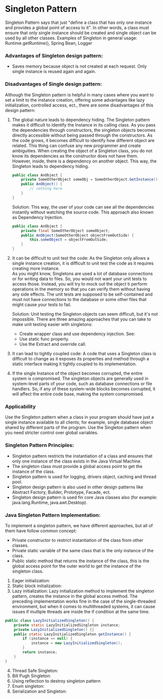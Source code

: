 # Singleton Pattern
Singleton Pattern says that just "define a class that has only one instance and provides a global point of access to it".
In other words, a class must ensure that only single instance should be created and single object can be used by all other classes.
Examples of Singleton in general usage: Runtime.getRuntime(), Spring Bean, Logger
### Advantages of Singleton design pattern:
- Saves memory because object is not created at each request. Only single instance is reused again and again.
### Disadvantages of Single design pattern:
Although the Singleton pattern is helpful in many cases where you want to set a limit to the instance creation, offering 
some advantages like lazy initialization, controlled access, ect., there are some disadvantages of this design pattern:
1. The global nature leads to dependency hiding.
The Singleton pattern makes it difficult to identify the Instance in its calling class. As you pass the dependencies 
through constructors, the singleton objects becomes directly accessible without being passed through the constructors.
As the code grows, it becomes difficult to identify how different object are related. This thing can confuse any 
new programmer and create ambiguities.
When creating the object of a Singleton class, you do not know its dependencies as the constructor does not have them.
However, inside, there is a dependency on another object. This way, the Singleton leads to dependency hiding.
    ```java
    public class AnObject {
        private SomeOtherObject someObj = SomeOtherObject.GetInstance();
        public AnObject() {
            // nothing here
        }    
    }
    ```
    Solution: This way, the user of your code can see all the dependencies instantly without watching the source code.
This approach also known as Dependency Injection.
    ```java
    public class AnObject {
        private final SomeOtherObject someObject;
        public AnObject(SomeOtherObject objectFromOutSide) {
            this.someObject = objectFromOutSide;
        }    
    }
    ```
2. It can be difficult to unit test the code:
As the Singleton only allows a single instance creation, it is difficult to unit test the code as it requires creating 
more instance.  
As you might know, Singletons are used a lot of database connections or for writing data to files. So, you would not
want your unit tests to access those. Instead, you will try to mock out the object ti perform operations in the memory 
so that you can verify them without having any side effects. The unit tests are supposed to be self-contained 
and must not have connections to the database or some other files that might cause your tests to fail.

    Solution: Unit testing the Singleton objects can seem difficult, but it's not impossible. There are three amazing
approaches that you can take to make unit testing easier with singletons:
   - Create wrapper class and use dependency injection. See: 
   - Use static func property.
   - Use the Extract and override call.

3. It can lead to tightly coupled code:
A code that uses a Singleton class is difficult to change as it exposes its properties and method through a static 
interface making it tightly coupled to its implementation.
4. If the single Instance of the object becomes corrupted, the entire system is compromised.
The singleton objects are generally used in system-level parts of your code, such as database connections or file handlers.
So, if any of these system-wide blocks becomes corrupted, it will affect the entire code base, making the system compromised.

### Applicability
Use the Singleton pattern when a class in your program should have just a single instance available to all clients;
for example, single database object shared by different parts of the program.
Use the Singleton pattern when you need stricter control over global variables. 

### Singleton Pattern Principles:
- Singleton pattern restricts the instantiation of a class and ensures that only one instance of the class exists
in the Java Virtual Machine.
- The singleton class must provide a global access point to get the instance of the class.
- Singleton pattern is used for logging, drivers object, caching and thread pool.
- Singleton design pattern is also used in other design patterns like Abstract Factory, Builder, Prototype, Facade, ect.
- Singleton design pattern is used fin core Java classes also (for example: java.lang.Runtime, java.awt.Desktop).
### Java Singleton Pattern Implementation: 
To implement a singleton pattern, we have different approaches, but all of them have follow common concept:
- Private constructor to restrict instantiation of the class from other classes.
- Private static variable of the same class that is the only instance of the class.
- Public static method that returns the instance of the class, this is the global access point for the outer world
to get the instance of the singleton class.

1. Eager initialization:
2. Static block initialization:
3. Lazy initialization:
Lazy initialization method to implement the singleton pattern, creates the instance in the global access method.
The preceding implementation works fine in the case of the single-threaded environment, but when it comes to 
multithreaded systems, it can cause issues if multiple threads are inside the if condition at the same time.
```java
public class LazyInitializedSingleton() {
    private static LazyInitializedSingleton instance;
    private LazyInitializedSingleton() {}
    public static LazyInitializedSingleton getInstance() {
        if (instance == null) {
            instance = new LazyInitializedSingleton();
        }
        return instance;
    }
}
```
4. Thread Safe Singleton:
5. Bill Pugh Singleton:
6. Using reflection to destroy singleton pattern
7. Enum singleton:
8. Serialization and Singleton: